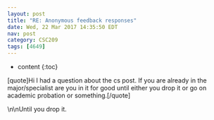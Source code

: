 ```yaml
---
layout: post
title: "RE: Anonymous feedback responses"
date: Wed, 22 Mar 2017 14:35:50 EDT
nav: post
category: CSC209
tags: [4649]
---
```


* content
{:toc}

[quote]Hi I had a question about the cs post. If you are already in the major/specialist are you in it for good until either you drop it or go on academic probation or something.[/quote]
<!-- more -->
<p>\n\nUntil you drop it.</p>
